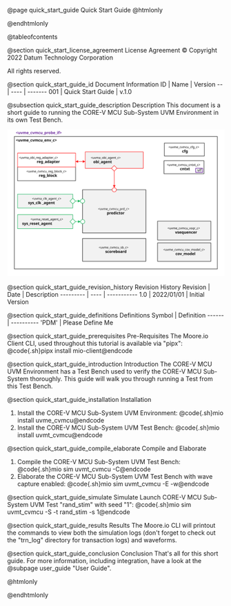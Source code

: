 @page quick_start_guide Quick Start Guide
@htmlonly
<div class="autonumbering">
@endhtmlonly



@tableofcontents



@section quick_start_license_agreement License Agreement
© Copyright 2022 Datum Technology Corporation

All rights reserved.



@section quick_start_guide_id Document Information
ID | Name | Version
-- | ---- | -------
001 | Quick Start Guide | v.1.0


@subsection quick_start_guide_description Description
This document is a short guide to running the CORE-V MCU Sub-System UVM Environment in its own Test Bench.

![uvme_cvmcu_env_c Block Diagram](env_block_diagram.svg)



@section quick_start_guide_revision_history Revision History
Revision  | Date | Description
--------- | ---- | -----------
1.0 | 2022/01/01 | Initial Version



@section quick_start_guide_definitions Definitions
Symbol | Definition
------ | ----------
 'PDM' | Please Define Me



@section quick_start_guide_prerequisites Pre-Requisites
The Moore.io Client CLI, used throughout this tutorial is available via "pipx":
@code{.sh}pipx install mio-client@endcode



@section quick_start_guide_introduction Introduction
The CORE-V MCU UVM Environment has a Test Bench used to verify the CORE-V MCU Sub-System thoroughly.
This guide will walk you through running a Test from this Test Bench.



@section quick_start_guide_installation Installation
1. Install the CORE-V MCU Sub-System UVM Environment: @code{.sh}mio install uvme_cvmcu@endcode
2. Install the CORE-V MCU Sub-System UVM Test Bench: @code{.sh}mio install uvmt_cvmcu@endcode


@section quick_start_guide_compile_elaborate Compile and Elaborate
1. Compile the CORE-V MCU Sub-System UVM Test Bench: @code{.sh}mio sim uvmt_cvmcu -C@endcode
2. Elaborate the CORE-V MCU Sub-System UVM Test Bench with wave capture enabled: @code{.sh}mio sim uvmt_cvmcu -E -w@endcode


@section quick_start_guide_simulate Simulate
Launch CORE-V MCU Sub-System UVM Test "rand_stim" with seed "1":
@code{.sh}mio sim uvmt_cvmcu -S -t rand_stim -s 1@endcode



@section quick_start_guide_results Results
The Moore.io CLI will printout the commands to view both the simulation logs (don't forget to check out the "trn_log"
directory for transaction logs) and waveforms.



@section quick_start_guide_conclusion Conclusion
That's all for this short guide.  For more information, including integration, have a look at the @subpage user_guide "User Guide".



@htmlonly
</div>
@endhtmlonly